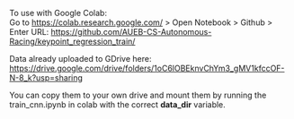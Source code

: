 To use with Google Colab:  
Go to https://colab.research.google.com/ > Open Notebook > Github > Enter URL: https://github.com/AUEB-CS-Autonomous-Racing/keypoint_regression_train/

Data already uploaded to GDrive here: https://drive.google.com/drive/folders/1oC6lOBEknvChYm3_gMV1kfccOF-N-8_k?usp=sharing   

You can copy them to your own drive and mount them by running the train_cnn.ipynb in colab with the correct **data_dir** variable.
